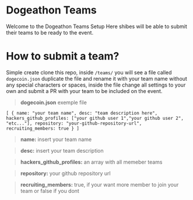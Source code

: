 # Dogeathon Teams

Welcome to the Dogeathon Teams Setup
Here shibes will be able to submit their teams to be ready to the event.


# How to submit a team?

Simple create clone this repo, inside `/teams/` you will see a file called `dogecoin.json` duplicate the file and rename it with your team name without any special characters or spaces, inside the file change all settings to your own and submit a PR with your team to be included on the event.

>**dogecoin.json** exemple file

    [ { name: "your team name", desc: "team description here", hackers_github_profiles: ["your github user 1","your github user 2", "etc..."], repository: "your-github-repository-url", recruiting_members: true } ]

>**name:** insert your team name

>**desc:** insert your team description

>**hackers_github_profiles:** an array with all memeber teams

>**repository:** your github repository url

>**recruiting_members:** true, if your want more member to join your team or false if you dont

